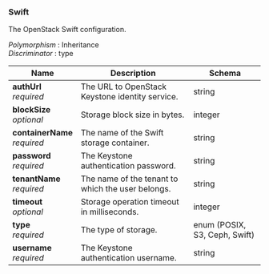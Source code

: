 
<a name="swift"></a>
### Swift
The OpenStack Swift configuration.

*Polymorphism* : Inheritance  
*Discriminator* : type


|Name|Description|Schema|
|---|---|---|
|**authUrl**  <br>*required*|The URL to OpenStack Keystone identity service.|string|
|**blockSize**  <br>*optional*|Storage block size in bytes.|integer|
|**containerName**  <br>*required*|The name of the Swift storage container.|string|
|**password**  <br>*required*|The Keystone authentication password.|string|
|**tenantName**  <br>*required*|The name of the tenant to which the user belongs.|string|
|**timeout**  <br>*optional*|Storage operation timeout in milliseconds.|integer|
|**type**  <br>*required*|The type of storage.|enum (POSIX, S3, Ceph, Swift)|
|**username**  <br>*required*|The Keystone authentication username.|string|



